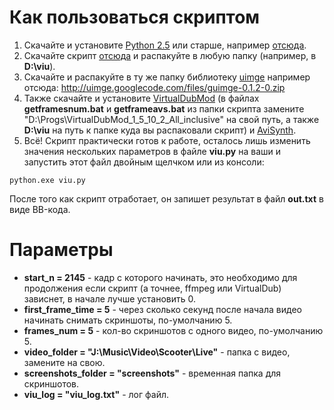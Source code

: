 # Как пользоваться скриптом #

  1. Скачайте и установите [Python 2.5](http://python.org/) или старше, например [отсюда](http://python.org/ftp/python/2.5.4/python-2.5.4.msi).
  1. Скачайте скрипт [отсюда](http://viu.googlecode.com/files/viu.rar) и распакуйте в любую папку (например, в **D:\viu**).
  1. Скачайте и распакуйте в ту же папку библиотеку [uimge](http://code.google.com/p/uimge/) например отсюда: http://uimge.googlecode.com/files/guimge-0.1.2-0.zip
  1. Также скачайте и установите [VirtualDubMod](http://sourceforge.net/projects/virtualdubmod/files/VirtualDubMod/VirtualDubMod_1_5_10_2_All_inclusive.zip) (в файлах **getframesnum.bat** и **getframeavs.bat** из папки скрипта замените "D:\Progs\VirtualDubMod\_1\_5\_10\_2\_All\_inclusive" на свой путь, а также **D:\viu** на путь к папке куда вы распаковали скрипт) и [AviSynth](http://avisynth.org).
  1. Всё! Скрипт практически готов к работе, осталось лишь изменить значения нескольких параметров в файле **viu.py** на ваши и запустить этот файл двойным щелчком или из консоли:
```
python.exe viu.py
```

После того как скрипт отработает, он запишет результат в файл **out.txt** в виде BB-кода.

# Параметры #

  * **start\_n = 2145** - кадр с которого начинать, это необходимо для продолжения если скрипт (а точнее, ffmpeg или VirtualDub) зависнет, в начале лучше установить 0.
  * **first\_frame\_time = 5** - через сколько секунд после начала видео начинать снимать скриншоты, по-умолчанию 5.
  * **frames\_num = 5** - кол-во скриншотов с одного видео, по-умолчанию 5.
  * **video\_folder = "J:\Music\Video\Scooter\Live"** - папка с видео, замените на свою.
  * **screenshots\_folder = "screenshots"** - временная папка для скриншотов.
  * **viu\_log = "viu\_log.txt"** - лог файл.